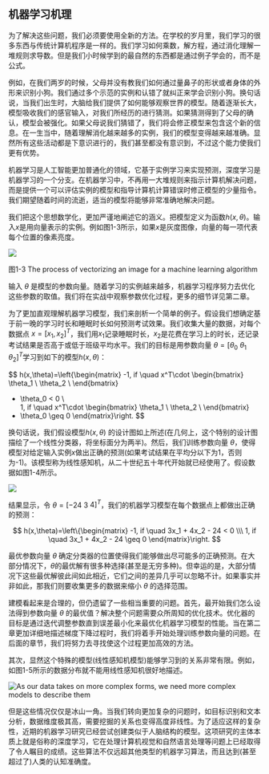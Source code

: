 ## 机器学习机理
为了解决这些问题，我们必须要使用全新的方法。在学校的岁月里，我们学习的很多东西与传统计算机程序是一样的。我们学习如何乘数，解方程，通过消化理解一堆规则求导数。但是我们小时候学到的最自然的东西都是通过例子学会的，而不是公式。

例如，在我们两岁的时候，父母并没有教我们如何通过量鼻子的形状或者身体的外形来识别小狗。我们通过多个示范的实例和认错了就纠正来学会识别小狗。换句话说，当我们出生时，大脑给我们提供了如何能够观察世界的模型。随着逐渐长大，模型吸收我们的感官输入，对我们所经历的进行猜测。如果猜测得到了父母的确认，模型会被强化。如果父母说我们猜错了，我们将会修正模型来包含这个新的信息。在一生当中，随着理解消化越来越多的实例，我们的模型变得越来越准确。显然所有这些活动都是下意识进行的，我们甚至都没有意识到，不过这个能力使我们更有优势。

机器学习是人工智能更加普通化的领域，它基于实例学习来实现预测，深度学习是机器学习的一个分支。在机器学习中，不再用一大堆规则来指示计算机解决问题，而是提供一个可以评估实例的模型和指导计算机计算错误时修正模型的少量指令。我们期望随着时间的流逝，适当的模型将能够非常准确地解决问题。

我们把这个思想数学化，更加严谨地阐述它的涵义。把模型定义为函数$h(x,\theta)$。输入$x$是用向量表示的实例。例如图1-3所示，如果$x$是灰度图像，向量的每一项代表每个位置的像素亮度。

![](https://github.com/lucasbyAI/Fundamental_of_Deep_Learning_ZH/blob/master/images_folder/Fig1-3.png)    

图1-3 The process of vectorizing an image for a machine learning algorithm

输入 $\theta$ 是模型的参数向量。随着学习的实例越来越多，机器学习程序努力去优化这些参数的取值。我们将在实战中观察参数优化过程，更多的细节详见第二章。

为了更加直观理解机器学习模型，我们来剖析一个简单的例子。假设我们想确定基于前一晚的学习时长和睡眠时长如何预测考试效果。我们收集大量的数据，对每个数据点 $x=[x_1, x_2]^T$，我们用$x_1$记录睡眠时长，$x_2$是花费在学习上的时长，还记录考试结果是否高于或低于班级平均水平。我们的目标是用参数向量 $\theta = [\theta_0$ $\theta_1$ $\theta_2]^T$学习到如下的模型$h(x, \theta)$：

$$
h(x,\theta)=\left\{\begin{matrix}
-1, if \quad x^T\cdot \begin{bmatrix}
\theta_1 \\
\theta_2 \\
\end{bmatrix}
+ \theta_0 < 0 \\\
1, if \quad x^T\cdot \begin{bmatrix}
\theta_1 \\
\theta_2 \\
\end{bmatrix}
+ \theta_0 \geq  0
\end{matrix}\right.
$$

换句话说，我们假设模型$h(x, \theta)$ 的设计图如上所述(在几何上，这个特别的设计图描绘了一个线性分类器，将坐标面分为两半)。然后，我们训练参数向量 $\theta$，使得模型对给定输入实例$x$做出正确的预测(如果考试结果在平均分以下为1，否则为-1)。该模型称为线性感知机，从二十世纪五十年代开始就已经使用了。假设数据如图1-4所示。

![](https://github.com/lucasbyAI/Fundamental_of_Deep_Learning_ZH/blob/master/images_folder/Fig1-4.png)  

结果显示，令 $\theta=[-24$ $3$ $4]^T$，我们的机器学习模型在每个数据点上都做出正确的预测：

$$
h(x,\theta)=\left\{\begin{matrix}
-1, if \quad 3x_1 + 4x_2 - 24 < 0 \\\
1, if \quad 3x_1 + 4x_2 - 24 \geq  0
\end{matrix}\right.
$$

最优参数向量 $\theta$ 确定分类器的位置使得我们能够做出尽可能多的正确预测。在大部分情况下，$\theta$的最优解有很多种选择(甚至是无穷多种)。但幸运的是，大部分情况下这些最优解彼此间如此相近，它们之间的差异几乎可以忽略不计。如果事实并非如此，那我们则要收集更多的数据来缩小 $\theta$ 的选择范围。

建模看起来是合理的，但仍遗留了一些相当重要的问题。首先，最开始我们怎么设法得到参数向量 $\theta$ 的最优值？解决整个问题需要众所周知的优化技术。优化器的目标是通过迭代调整参数直到误差最小化来最优化机器学习模型的性能。当在第二章更加详细地描述梯度下降过程时，我们将着手开始处理训练参数向量的问题。在后面的章节，我们将努力去寻找使这个过程更加高效的方法。

其次，显然这个特殊的模型(线性感知机模型)能够学习到的关系非常有限。例如，如图1-5所示的数据分布就不能用线性感知机很好地描述。

![As our data takes on more complex forms, we need more complex models to describe them](https://github.com/lucasbyAI/Fundamental_of_Deep_Learning_ZH/blob/master/images_folder/Fig1-5.png) 

但是这些情况仅仅是冰山一角。当我们转向更加复杂的问题时，如目标识别和文本分析，数据维度极其高，需要挖掘的关系也变得高度非线性。为了适应这样的复杂性，近期的机器学习研究已经尝试创建类似于人脑结构的模型。这项研究的主体本质上就是俗称的深度学习，它在处理计算机视觉和自然语言处理等问题上已经取得了令人瞩目的成绩。这些算法不仅远超其他类型的机器学习算法，而且达到(甚至超过了)人类的认知准确度。
